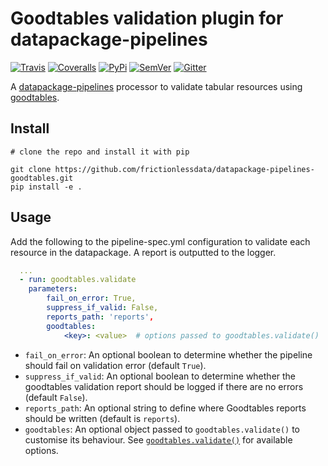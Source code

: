 # Goodtables validation plugin for datapackage-pipelines

[![Travis](https://img.shields.io/travis/frictionlessdata/datapackage-pipelines-goodtables/master.svg)](https://travis-ci.org/frictionlessdata/datapackage-pipelines-goodtables)
[![Coveralls](http://img.shields.io/coveralls/frictionlessdata/datapackage-pipelines-goodtables/master.svg)](https://coveralls.io/r/frictionlessdata/datapackage-pipelines-goodtables?branch=master)
[![PyPi](https://img.shields.io/pypi/v/datapackage-pipelines-goodtables.svg)](https://pypi.python.org/pypi/datapackage-pipelines-goodtables)
[![SemVer](https://img.shields.io/badge/versions-SemVer-brightgreen.svg)](http://semver.org/)
[![Gitter](https://img.shields.io/gitter/room/frictionlessdata/chat.svg)](https://gitter.im/frictionlessdata/chat)


A [datapackage-pipelines](https://github.com/frictionlessdata/datapackage-pipelines) processor to validate tabular resources using [goodtables](https://github.com/frictionlessdata/goodtables-py).


## Install

```
# clone the repo and install it with pip

git clone https://github.com/frictionlessdata/datapackage-pipelines-goodtables.git
pip install -e .
```

## Usage

Add the following to the pipeline-spec.yml configuration to validate each resource in the datapackage. A report is outputted to the logger.

```yaml
  ...
  - run: goodtables.validate
    parameters:
        fail_on_error: True,
        suppress_if_valid: False,
        reports_path: 'reports',
        goodtables:
            <key>: <value>  # options passed to goodtables.validate()
```

- `fail_on_error`: An optional boolean to determine whether the pipeline should fail on validation error (default `True`).
- `suppress_if_valid`: An optional boolean to determine whether the goodtables validation report should be logged if there are no errors (default `False`).
- `reports_path`: An optional string to define where Goodtables reports should be written (default is `reports`).
- `goodtables`: An optional object passed to `goodtables.validate()` to customise its behaviour. See [`goodtables.validate()`](https://github.com/frictionlessdata/goodtables-py/#validatesource-options) for available options.
